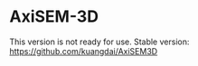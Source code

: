 # AxiSEM-3D
This version is not ready for use. 
Stable version: 
<https://github.com/kuangdai/AxiSEM3D>
